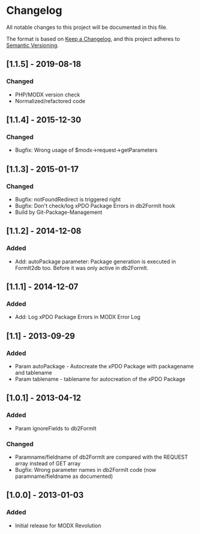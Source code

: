 # Changelog
All notable changes to this project will be documented in this file.

The format is based on [Keep a Changelog](https://keepachangelog.com/en/1.0.0/),
and this project adheres to [Semantic Versioning](https://semver.org/spec/v2.0.0.html).

## [1.1.5] - 2019-08-18
### Changed
- PHP/MODX version check
- Normalized/refactored code 

## [1.1.4] - 2015-12-30
### Changed
- Bugfix: Wrong usage of $modx->request->getParameters

## [1.1.3] - 2015-01-17
### Changed
- Bugfix: notFoundRedirect is triggered right
- Bugfix: Don't check/log xPDO Package Errors in db2FormIt hook
- Build by Git-Package-Management

## [1.1.2] - 2014-12-08
### Added
- Add: autoPackage parameter: Package generation is executed in FormIt2db too. Before it was only active in db2FormIt.

## [1.1.1] - 2014-12-07
### Added
- Add: Log xPDO Package Errors in MODX Error Log

## [1.1] - 2013-09-29
### Added
- Param autoPackage - Autocreate the xPDO Package with packagename and tablename
- Param tablename - tablename for autocreation of the xPDO Package

## [1.0.1] - 2013-04-12
### Added
- Param ignoreFields to db2FormIt
### Changed
- Paramname/fieldname of db2FormIt are compared with the REQUEST array instead of GET array
- Bugfix: Wrong parameter names in db2FormIt code (now paramname/fieldname as documented)

## [1.0.0] - 2013-01-03
### Added
- Initial release for MODX Revolution

